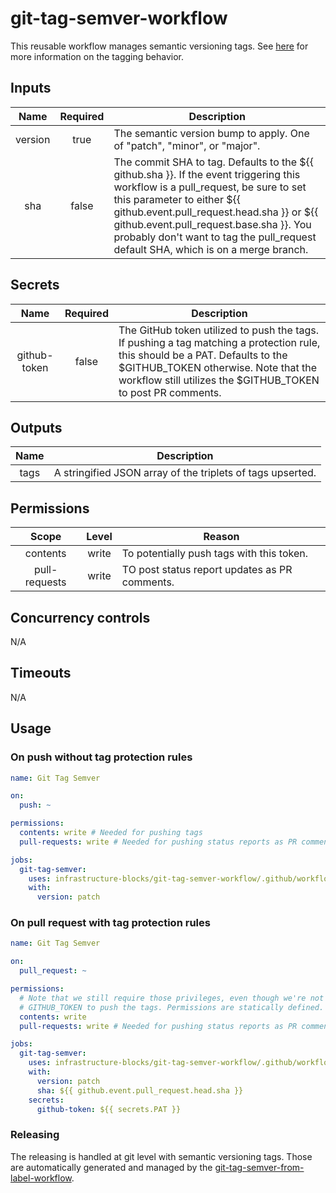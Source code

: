 # git-tag-semver-workflow

This reusable workflow manages semantic versioning tags.
See [here](https://github.com/infrastructure-blocks/git-tag-semver-action) for more information on the tagging behavior.

## Inputs

|  Name   | Required | Description                                                                                                                                                                                                                                                                                                                                 |
|:-------:|:--------:|---------------------------------------------------------------------------------------------------------------------------------------------------------------------------------------------------------------------------------------------------------------------------------------------------------------------------------------------|
| version |   true   | The semantic version bump to apply. One of "patch", "minor", or "major".                                                                                                                                                                                                                                                                    |
|   sha   |  false   | The commit SHA to tag. Defaults to the ${{ github.sha }}. If the event triggering this workflow is a pull_request, be sure to set this parameter to either ${{ github.event.pull_request.head.sha }} or ${{ github.event.pull_request.base.sha }}. You probably don't want to tag the pull_request default SHA, which is on a merge branch. |

## Secrets

|     Name     | Required | Description                                                                                                                                                                                                                          |
|:------------:|:--------:|--------------------------------------------------------------------------------------------------------------------------------------------------------------------------------------------------------------------------------------|
| github-token |  false   | The GitHub token utilized to push the tags. If pushing a tag matching a protection rule, this should be a PAT. Defaults to the $GITHUB_TOKEN otherwise. Note that the workflow still utilizes the $GITHUB_TOKEN to post PR comments. |

## Outputs

| Name | Description                                                |
|:----:|------------------------------------------------------------|
| tags | A stringified JSON array of the triplets of tags upserted. |

## Permissions

|     Scope     | Level | Reason                                        |
|:-------------:|:-----:|-----------------------------------------------|
|   contents    | write | To potentially push tags with this token.     |
| pull-requests | write | TO post status report updates as PR comments. |

## Concurrency controls

N/A

## Timeouts

N/A

## Usage

### On push without tag protection rules
```yaml
name: Git Tag Semver

on:
  push: ~

permissions:
  contents: write # Needed for pushing tags
  pull-requests: write # Needed for pushing status reports as PR comments

jobs:
  git-tag-semver:
    uses: infrastructure-blocks/git-tag-semver-workflow/.github/workflows/workflow.yml@v1
    with:
      version: patch
```

### On pull request with tag protection rules
```yaml
name: Git Tag Semver

on:
  pull_request: ~

permissions:
  # Note that we still require those privileges, even though we're not using the
  # GITHUB_TOKEN to push the tags. Permissions are statically defined.
  contents: write
  pull-requests: write # Needed for pushing status reports as PR comments

jobs:
  git-tag-semver:
    uses: infrastructure-blocks/git-tag-semver-workflow/.github/workflows/workflow.yml@v1
    with:
      version: patch
      sha: ${{ github.event.pull_request.head.sha }}
    secrets:
      github-token: ${{ secrets.PAT }}
```

### Releasing

The releasing is handled at git level with semantic versioning tags. Those are automatically generated and managed
by the [git-tag-semver-from-label-workflow](https://github.com/infrastructure-blocks/git-tag-semver-from-label-workflow).
